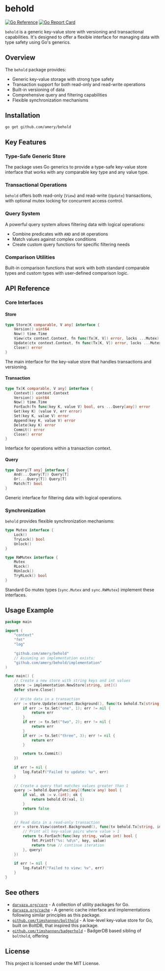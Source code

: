 # behold

[![Go Reference](https://pkg.go.dev/badge/github.com/amery/behold.svg)](https://pkg.go.dev/github.com/amery/behold)
[![Go Report Card](https://goreportcard.com/badge/github.com/amery/behold)](https://goreportcard.com/report/github.com/amery/behold)

`behold` is a generic key-value store with versioning and transactional capabilities. It's designed to offer a flexible interface for managing data with type safety using Go's generics.

## Overview

The `behold` package provides:

- Generic key-value storage with strong type safety
- Transaction support for both read-only and read-write operations
- Built-in versioning of data
- Comprehensive query and filtering capabilities
- Flexible synchronization mechanisms

## Installation

```bash
go get github.com/amery/behold
```

## Key Features

### Type-Safe Generic Store

The package uses Go generics to provide a type-safe key-value store interface that works with any comparable key type and any value type.

### Transactional Operations

`behold` offers both read-only (`View`) and read-write (`Update`) transactions, with optional mutex locking for concurrent access control.

### Query System

A powerful query system allows filtering data with logical operations:

- Combine predicates with `AND` and `OR` operations
- Match values against complex conditions
- Create custom query functions for specific filtering needs

### Comparison Utilities

Built-in comparison functions that work with both standard comparable types and custom types with user-defined comparison logic.

## API Reference

### Core Interfaces

#### Store

```go
type Store[K comparable, V any] interface {
    Version() uint64
    Now() time.Time
    View(ctx context.Context, fn func(Tx[K, V]) error, locks ...Mutex) error
    Update(ctx context.Context, fn func(Tx[K, V]) error, locks ...Mutex) error
    Close() error
}
```

The main interface for the key-value store that handles transactions and versioning.

#### Transaction

```go
type Tx[K comparable, V any] interface {
    Context() context.Context
    Version() uint64
    Now() time.Time
    ForEach(fn func(key K, value V) bool, ors ...Query[any]) error
    Get(key K) (value V, err error)
    Set(key K, value V) error
    Append(key K, value V) error
    Delete(key K) error
    Commit() error
    Close() error
}
```

Interface for operations within a transaction context.

#### Query

```go
type Query[T any] interface {
    And(...Query[T]) Query[T]
    Or(...Query[T]) Query[T]
    Match(T) bool
}
```

Generic interface for filtering data with logical operations.

### Synchronization

`behold` provides flexible synchronization mechanisms:

```go
type Mutex interface {
    Lock()
    TryLock() bool
    Unlock()
}

type RWMutex interface {
    Mutex
    RLock()
    RUnlock()
    TryRLock() bool
}
```

Standard Go mutex types (`sync.Mutex` and `sync.RWMutex`) implement these interfaces.

## Usage Example

```go
package main

import (
    "context"
    "fmt"
    "log"
    
    "github.com/amery/behold"
    // Assuming an implementation exists:
    "github.com/amery/behold/implementation"
)

func main() {
    // Create a new store with string keys and int values
    store := implementation.NewStore[string, int]()
    defer store.Close()
    
    // Write data in a transaction
    err := store.Update(context.Background(), func(tx behold.Tx[string, int]) error {
        if err := tx.Set("one", 1); err != nil {
            return err
        }
        if err := tx.Set("two", 2); err != nil {
            return err
        }
        if err := tx.Set("three", 3); err != nil {
            return err
        }

        return tx.Commit()
    })
    
    if err != nil {
        log.Fatalf("Failed to update: %v", err)
    }
    
    // Create a query that matches values greater than 1
    query := behold.QueryFunc[any](func(v any) bool {
        if val, ok := v.(int); ok {
            return behold.Gt(val, 1)
        }
        return false
    })
    
    // Read data in a read-only transaction
    err = store.View(context.Background(), func(tx behold.Tx[string, int]) error {
        // Print all key-value pairs where value > 1
        return tx.ForEach(func(key string, value int) bool {
            fmt.Printf("%s: %d\n", key, value)
            return true // continue iteration
        }, query)
    })
    
    if err != nil {
        log.Fatalf("Failed to view: %v", err)
    }
}
```

## See others

- [`darvaza.org/core`](https://darvaza.org/core) - A collection of utility packages for Go.
- [`darvaza.org/cache`](https://darvaza.org/cache) - A generic cache interface and implementations following
similar principles as this package.
- [`github.com/timshannon/bolthold`](https://github.com/timshannon/bolthold) - A low-level key-value store for Go,
built on BoltDB, that inspired this package.
- [`github.com/timshannon/badgerhold`](https://github.com/timshannon/badgerhold) - BadgerDB based sibling of `bolthold`, offering

## License

This project is licensed under the MIT License.
